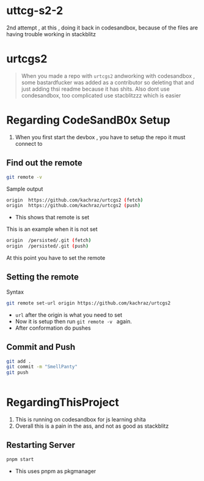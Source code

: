 # uttcg-s2-2

2nd attempt , at this , doing it back in codesandbox, because of the files are having trouble working in stackblitz

# urtcgs2

> When you made a repo with `urtcgs2` andworking with codesandbox , some bastardfucker was added as a contributor so deleting that and just adding thsi readme because it has shits. Also dont use condesandbox, too complicated use stacblitzzz which is easier

# Regarding CodeSandB0x Setup

1. When you first start the devbox , you have to setup the repo it must connect to

## Find out the remote

```sh
git remote -v
```

Sample output

```sh
origin  https://github.com/kachraz/urtcgs2 (fetch)
origin  https://github.com/kachraz/urtcgs2 (push)
```

- This shows that remote is set

This is an example when it is not set

```sh
origin  /persisted/.git (fetch)
origin  /persisted/.git (push)
```

At this point you have to set the remote

## Setting the remote

Syntax

```sh
git remote set-url origin https://github.com/kachraz/urtcgs2
```

- `url` after the origin is what you need to set
- Now it is setup then run `git remote -v ` again.
- After conformation do pushes

## Commit and Push

```sh
git add .
git commit -m "SmellPanty"
git push
```

```sh

```

# RegardingThisProject

1. This is running on codesandbox for js learning shita
2. Overall this is a pain in the ass, and not as good as stackblitz

## Restarting Server

```sh
pnpm start
```

- This uses pnpm as pkgmanager

